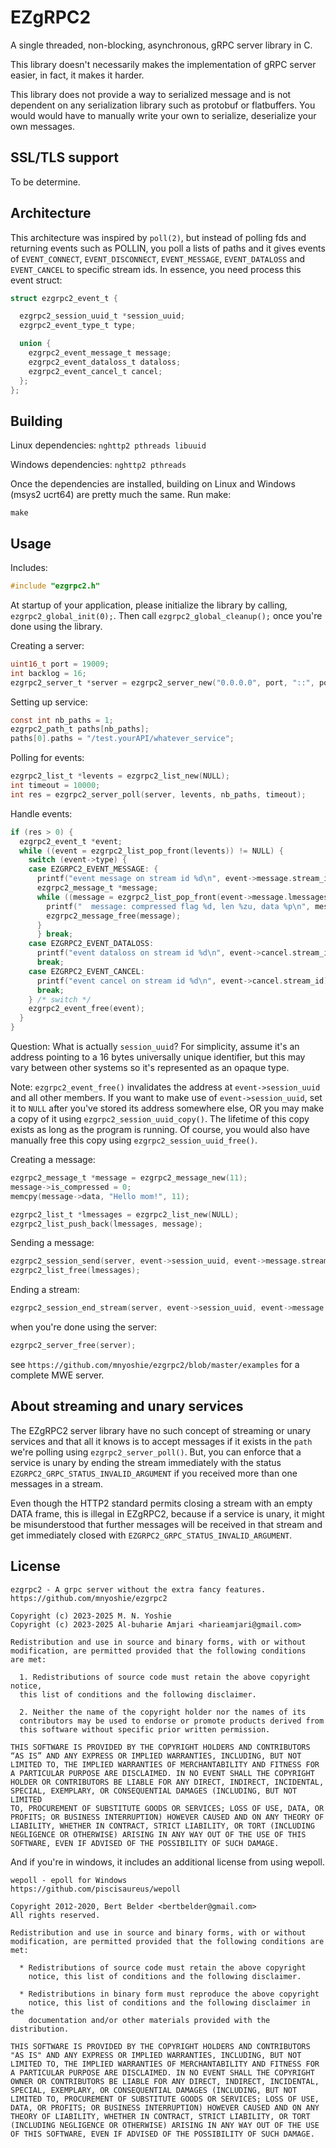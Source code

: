 # EZgRPC2

A single threaded, non-blocking, asynchronous, gRPC server library in C.

This library doesn't necessarily makes the implementation of gRPC server easier, in fact,
it makes it harder.

This library does not provide a way to serialized message and is not dependent on any serialization
library such as protobuf or flatbuffers. You would would have to manually write your own to
serialize, deserialize your own messages.

## SSL/TLS support

To be determine.

## Architecture

This architecture was inspired by `poll(2)`, but instead of polling fds
and returning events such as POLLIN, you poll a lists of paths and it
gives events of `EVENT_CONNECT`, `EVENT_DISCONNECT`, `EVENT_MESSAGE`,
`EVENT_DATALOSS` and `EVENT_CANCEL` to specific stream ids. In essence,
you need process this event struct:
```c
struct ezgrpc2_event_t {

  ezgrpc2_session_uuid_t *session_uuid;
  ezgrpc2_event_type_t type;

  union {
    ezgrpc2_event_message_t message;
    ezgrpc2_event_dataloss_t dataloss;
    ezgrpc2_event_cancel_t cancel;
  };
};
```

## Building

Linux dependencies: `nghttp2 pthreads libuuid`

Windows dependencies: `nghttp2 pthreads`

Once the dependencies are installed, building on Linux and Windows (msys2
ucrt64) are pretty much the same. Run make:
```
make
```

## Usage

Includes:
```c
#include "ezgrpc2.h"
```

At startup of your application, please initialize the library by calling,
`ezgrpc2_global_init(0);`. Then call `ezgrpc2_global_cleanup();` once you're done
using the library.

Creating a server:
```c
uint16_t port = 19009;
int backlog = 16;
ezgrpc2_server_t *server = ezgrpc2_server_new("0.0.0.0", port, "::", port, backlog, NULL, NULL);
```

Setting up service:
```c
const int nb_paths = 1;
ezgrpc2_path_t paths[nb_paths];
paths[0].paths = "/test.yourAPI/whatever_service";
```

Polling for events:
```c
ezgrpc2_list_t *levents = ezgrpc2_list_new(NULL);
int timeout = 10000;
int res = ezgrpc2_server_poll(server, levents, nb_paths, timeout);
```

Handle events:
```c
if (res > 0) {
  ezgrpc2_event_t *event;
  while ((event = ezgrpc2_list_pop_front(levents)) != NULL) {
    switch (event->type) {
    case EZGRPC2_EVENT_MESSAGE: {
      printf("event message on stream id %d\n", event->message.stream_id);
      ezgrpc2_message_t *message;
      while ((message = ezgrpc2_list_pop_front(event->message.lmessages)) != NULL) {
        printf("  message: compressed flag %d, len %zu, data %p\n", message->is_compressed, message->len, message->data);
        ezgrpc2_message_free(message);
      }
      } break;
    case EZGRPC2_EVENT_DATALOSS:
      printf("event dataloss on stream id %d\n", event->cancel.stream_id);
      break;
    case EZGRPC2_EVENT_CANCEL:
      printf("event cancel on stream id %d\n", event->cancel.stream_id);
      break;
    } /* switch */
    ezgrpc2_event_free(event);
  }
}
```
Question: What is actually `session_uuid`? For simplicity, assume it's
an address pointing to a 16 bytes universally unique identifier, but
this may vary between other systems so it's represented as an opaque type.

Note: `ezgrpc2_event_free()` invalidates the address at
`event->session_uuid` and all other members.  If you want to make
use of `event->session_uuid`, set it to `NULL` after you've stored
its address somewhere else, OR you may make a copy of it using
`ezgrpc2_session_uuid_copy()`. The lifetime of this copy exists as long
as the program is running. Of course, you would also have manually free
this copy using `ezgrpc2_session_uuid_free()`.

Creating a message:
```c
ezgrpc2_message_t *message = ezgrpc2_message_new(11);
message->is_compressed = 0;
memcpy(message->data, "Hello mom!", 11);

ezgrpc2_list_t *lmessages = ezgrpc2_list_new(NULL);
ezgrpc2_list_push_back(lmessages, message);
```

Sending a message:
```c
ezgrpc2_session_send(server, event->session_uuid, event->message.stream_id, lmessages);
ezgrpc2_list_free(lmessages);
```

Ending a stream:
```c
ezgrpc2_session_end_stream(server, event->session_uuid, event->message.stream_id, EZGRPC2_GRPC_STATUS_OK);
```

when you're done using the server:
```c
ezgrpc2_server_free(server);
```

see `https://github.com/mnyoshie/ezgrpc2/blob/master/examples` for a complete
MWE server.

## About streaming and unary services

The EZgRPC2 server library have no such concept of streaming or unary
services and that all it knows is to accept messages if it exists in
the `path` we're polling using `ezgrpc2_server_poll()`. But, you can
enforce that a service is unary by ending the stream immediately with the status
`EZGRPC2_GRPC_STATUS_INVALID_ARGUMENT` if you received more than one messages
in a stream.

Even though the HTTP2 standard permits closing a stream with an empty DATA
frame, this is illegal in EZgRPC2, because if a service is unary, it might
be misunderstood that further messages will be received in that stream
and get immediately closed with `EZGRPC2_GRPC_STATUS_INVALID_ARGUMENT`.


## License
```
ezgrpc2 - A grpc server without the extra fancy features.
https://github.com/mnyoshie/ezgrpc2

Copyright (c) 2023-2025 M. N. Yoshie
Copyright (c) 2023-2025 Al-buharie Amjari <harieamjari@gmail.com>

Redistribution and use in source and binary forms, with or without
modification, are permitted provided that the following conditions
are met:

  1. Redistributions of source code must retain the above copyright notice,
  this list of conditions and the following disclaimer.

  2. Neither the name of the copyright holder nor the names of its
  contributors may be used to endorse or promote products derived from
  this software without specific prior written permission.

THIS SOFTWARE IS PROVIDED BY THE COPYRIGHT HOLDERS AND CONTRIBUTORS
“AS IS” AND ANY EXPRESS OR IMPLIED WARRANTIES, INCLUDING, BUT NOT
LIMITED TO, THE IMPLIED WARRANTIES OF MERCHANTABILITY AND FITNESS FOR
A PARTICULAR PURPOSE ARE DISCLAIMED. IN NO EVENT SHALL THE COPYRIGHT
HOLDER OR CONTRIBUTORS BE LIABLE FOR ANY DIRECT, INDIRECT, INCIDENTAL,
SPECIAL, EXEMPLARY, OR CONSEQUENTIAL DAMAGES (INCLUDING, BUT NOT LIMITED
TO, PROCUREMENT OF SUBSTITUTE GOODS OR SERVICES; LOSS OF USE, DATA, OR
PROFITS; OR BUSINESS INTERRUPTION) HOWEVER CAUSED AND ON ANY THEORY OF
LIABILITY, WHETHER IN CONTRACT, STRICT LIABILITY, OR TORT (INCLUDING
NEGLIGENCE OR OTHERWISE) ARISING IN ANY WAY OUT OF THE USE OF THIS
SOFTWARE, EVEN IF ADVISED OF THE POSSIBILITY OF SUCH DAMAGE.
```

And if you're in windows, it includes an additional license from using
wepoll.
```
wepoll - epoll for Windows
https://github.com/piscisaureus/wepoll

Copyright 2012-2020, Bert Belder <bertbelder@gmail.com>
All rights reserved.

Redistribution and use in source and binary forms, with or without
modification, are permitted provided that the following conditions are
met:

  * Redistributions of source code must retain the above copyright
    notice, this list of conditions and the following disclaimer.

  * Redistributions in binary form must reproduce the above copyright
    notice, this list of conditions and the following disclaimer in the
    documentation and/or other materials provided with the distribution.

THIS SOFTWARE IS PROVIDED BY THE COPYRIGHT HOLDERS AND CONTRIBUTORS
"AS IS" AND ANY EXPRESS OR IMPLIED WARRANTIES, INCLUDING, BUT NOT
LIMITED TO, THE IMPLIED WARRANTIES OF MERCHANTABILITY AND FITNESS FOR
A PARTICULAR PURPOSE ARE DISCLAIMED. IN NO EVENT SHALL THE COPYRIGHT
OWNER OR CONTRIBUTORS BE LIABLE FOR ANY DIRECT, INDIRECT, INCIDENTAL,
SPECIAL, EXEMPLARY, OR CONSEQUENTIAL DAMAGES (INCLUDING, BUT NOT
LIMITED TO, PROCUREMENT OF SUBSTITUTE GOODS OR SERVICES; LOSS OF USE,
DATA, OR PROFITS; OR BUSINESS INTERRUPTION) HOWEVER CAUSED AND ON ANY
THEORY OF LIABILITY, WHETHER IN CONTRACT, STRICT LIABILITY, OR TORT
(INCLUDING NEGLIGENCE OR OTHERWISE) ARISING IN ANY WAY OUT OF THE USE
OF THIS SOFTWARE, EVEN IF ADVISED OF THE POSSIBILITY OF SUCH DAMAGE.
```

